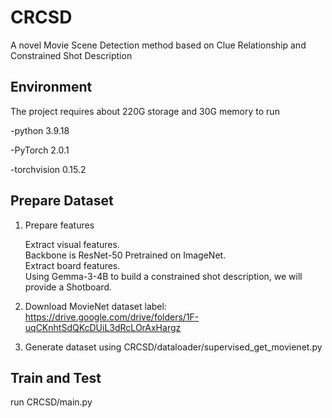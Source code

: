 # CRCSD
A novel Movie Scene Detection method based on Clue Relationship and Constrained Shot Description
## Environment
The project requires about 220G storage and 30G memory to run  

   -python 3.9.18  

   -PyTorch 2.0.1  

   -torchvision 0.15.2  
  
## Prepare Dataset
1. Prepare features
   
   Extract visual features.  
   Backbone is ResNet-50 Pretrained on ImageNet.  
   Extract board features.  
   Using Gemma-3-4B to build a constrained shot description, we will provide a Shotboard.  
2. Download MovieNet dataset label: https://drive.google.com/drive/folders/1F-uqCKnhtSdQKcDUiL3dRcLOrAxHargz  
3. Generate dataset using CRCSD/dataloader/supervised_get_movienet.py

## Train and Test
run CRCSD/main.py
